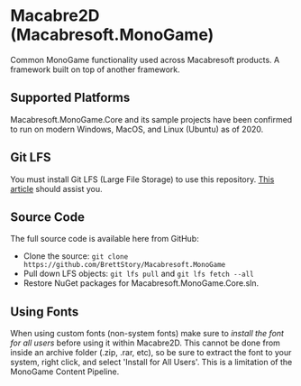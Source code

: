 # Macabre2D (Macabresoft.MonoGame)

Common MonoGame functionality used across Macabresoft products. A framework built on top of another framework.

## Supported Platforms

Macabresoft.MonoGame.Core and its sample projects have been confirmed to run on modern Windows, MacOS, and Linux (Ubuntu) as of 2020.

## Git LFS

You must install Git LFS (Large File Storage) to use this repository. [This article](https://help.github.com/en/articles/installing-git-large-file-storage) should assist you.

## Source Code

The full source code is available here from GitHub:

* Clone the source: `git clone https://github.com/BrettStory/Macabresoft.MonoGame`
* Pull down LFS objects: `git lfs pull` and `git lfs fetch --all`
* Restore NuGet packages for Macabresoft.MonoGame.Core.sln.

## Using Fonts
 
When using custom fonts (non-system fonts) make sure to *install the font for all users* before using it within Macabre2D. This cannot be done from inside an archive folder (.zip, .rar, etc), so be sure to extract the font to your system, right click, and select 'Install for All Users'.  This is a limitation of the MonoGame Content Pipeline.